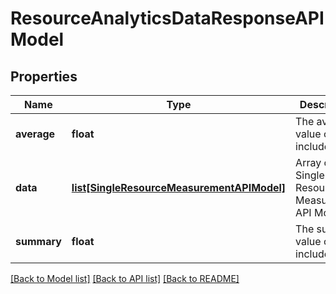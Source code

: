 # ResourceAnalyticsDataResponseAPIModel

## Properties
Name | Type | Description | Notes
------------ | ------------- | ------------- | -------------
**average** | **float** | The average value of the included data | [optional] 
**data** | [**list[SingleResourceMeasurementAPIModel]**](SingleResourceMeasurementAPIModel.md) | Array of Single Resource Measurement API Model | [optional] 
**summary** | **float** | The summary value of the included data | [optional] 

[[Back to Model list]](../README.md#documentation-for-models) [[Back to API list]](../README.md#documentation-for-api-endpoints) [[Back to README]](../README.md)


